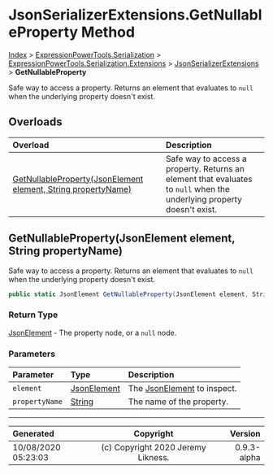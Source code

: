 ﻿# JsonSerializerExtensions.GetNullableProperty Method

[Index](../index.md) > [ExpressionPowerTools.Serialization](ExpressionPowerTools.Serialization.a.md) > [ExpressionPowerTools.Serialization.Extensions](ExpressionPowerTools.Serialization.Extensions.n.md) > [JsonSerializerExtensions](ExpressionPowerTools.Serialization.Extensions.JsonSerializerExtensions.cs.md) > **GetNullableProperty**

Safe way to access a property. Returns an element that evaluates to `null` when the underlying property doesn't exist.

## Overloads

| Overload | Description |
| :-- | :-- |
| [GetNullableProperty(JsonElement element, String propertyName)](#getnullablepropertyjsonelement-element-string-propertyname) | Safe way to access a property. Returns an element that evaluates to `null` when the underlying property doesn't exist. |
## GetNullableProperty(JsonElement element, String propertyName)

Safe way to access a property. Returns an element that evaluates to `null` when the underlying property doesn't exist.

```csharp
public static JsonElement GetNullableProperty(JsonElement element, String propertyName)
```

### Return Type

 [JsonElement](https://docs.microsoft.com/dotnet/api/system.text.json.jsonelement)  - The property node, or a `null` node.

### Parameters

| Parameter | Type | Description |
| :-- | :-- | :-- |
| `element` | [JsonElement](https://docs.microsoft.com/dotnet/api/system.text.json.jsonelement) | The [JsonElement](https://docs.microsoft.com/dotnet/api/system.text.json.jsonelement) to inspect. |
| `propertyName` | [String](https://docs.microsoft.com/dotnet/api/system.string) | The name of the property. |



---

| Generated | Copyright | Version |
| :-- | :-: | --: |
| 10/08/2020 05:23:03 | (c) Copyright 2020 Jeremy Likness. | 0.9.3-alpha |
